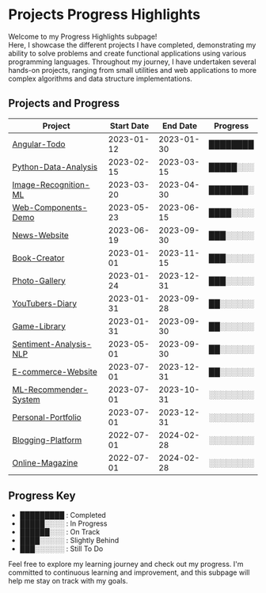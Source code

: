 # Projects Progress Highlights

Welcome to my Progress Highlights subpage! <br> Here, I showcase the different projects I have completed, demonstrating my ability to solve problems and create functional applications using various programming languages. Throughout my journey, I have undertaken several hands-on projects, ranging from small utilities and web applications to more complex algorithms and data structure implementations.

## Projects and Progress

| Project                                 | Start Date | End Date   | Progress |
| --------------------------------------- | ---------- | ---------- | -------- |
| [Angular-Todo](https://github.com/users/Eduardoreisboattini/projects/3)              | 2023-01-12 | 2023-01-30 | ████████ |
| [Python-Data-Analysis](https://github.com/users/Eduardoreisboattini/projects/4)      | 2023-02-15 | 2023-03-15 | █████░░░ |
| [Image-Recognition-ML](https://github.com/users/Eduardoreisboattini/projects/5)      | 2023-03-20 | 2023-04-30 | ███████░ |
| [Web-Components-Demo](https://github.com/users/Eduardoreisboattini/projects/6)       | 2023-05-23 | 2023-06-15 | ████░░░░ |
| [News-Website](https://github.com/users/Eduardoreisboattini/projects/8)              | 2023-06-19 | 2023-09-30 | ███░░░░░ |
| [Book-Creator](https://github.com/users/Eduardoreisboattini/projects/10)             | 2023-01-01 | 2023-11-15 | ███░░░░░ |
| [Photo-Gallery](https://github.com/users/Eduardoreisboattini/projects/11)            | 2023-01-24 | 2023-12-31 | ███░░░░░ |
| [YouTubers-Diary](https://github.com/users/Eduardoreisboattini/projects/12)          | 2023-01-31 | 2023-09-28 | ██░░░░░░ |
| [Game-Library](https://github.com/users/Eduardoreisboattini/projects/13)             | 2023-01-31 | 2023-09-30 | ██░░░░░░ |
| [Sentiment-Analysis-NLP](https://github.com/users/Eduardoreisboattini/projects/14)   | 2023-05-01 | 2023-09-30 | ██░░░░░░ |
| [E-commerce-Website](https://github.com/users/Eduardoreisboattini/projects/15)       | 2023-07-01 | 2023-12-31 | ██░░░░░░ |
| [ML-Recommender-System](https://github.com/users/Eduardoreisboattini/projects/16)    | 2023-07-01 | 2023-10-31 | ░░░░░░░░ |
| [Personal-Portfolio](https://github.com/users/Eduardoreisboattini/projects/17)       | 2023-07-01 | 2023-12-31 | ░░░░░░░░ |
| [Blogging-Platform](https://github.com/users/Eduardoreisboattini/projects/18)        | 2022-07-01 | 2024-02-28 | ░░░░░░░░ |
| [Online-Magazine](https://github.com/users/Eduardoreisboattini/projects/9) 	         | 2022-07-01 | 2024-02-28 | ░░░░░░░░ |

## Progress Key

- █████████ : Completed
- █████░░░░ : In Progress
- ██████░░░ : On Track
- ████░░░░░ : Slightly Behind
- ███░░░░░░ : Still To Do

Feel free to explore my learning journey and check out my progress. I'm committed to continuous learning and improvement, and this subpage will help me stay on track with my goals.

